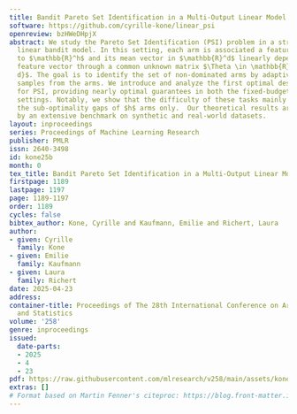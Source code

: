 ```yaml
---
title: Bandit Pareto Set Identification in a Multi-Output Linear Model
software: https://github.com/cyrille-kone/linear_psi
openreview: bzHWeDHpjX
abstract: We study the Pareto Set Identification (PSI) problem in a structured multi-output
  linear bandit model. In this setting, each arm is associated a feature vector belonging
  to $\mathbb{R}^h$ and its mean vector in $\mathbb{R}^d$ linearly depends on this
  feature vector through a common unknown matrix $\Theta \in \mathbb{R}^{h \times
  d}$. The goal is to identify the set of non-dominated arms by adaptively collecting
  samples from the arms. We introduce and analyze the first optimal design-based algorithms
  for PSI, providing nearly optimal guarantees in both the fixed-budget and the fixed-confidence
  settings. Notably, we show that the difficulty of these tasks mainly depends on
  the sub-optimality gaps of $h$ arms only.  Our theoretical results are supported
  by an extensive benchmark on synthetic and real-world datasets.
layout: inproceedings
series: Proceedings of Machine Learning Research
publisher: PMLR
issn: 2640-3498
id: kone25b
month: 0
tex_title: Bandit Pareto Set Identification in a Multi-Output Linear Model
firstpage: 1189
lastpage: 1197
page: 1189-1197
order: 1189
cycles: false
bibtex_author: Kone, Cyrille and Kaufmann, Emilie and Richert, Laura
author:
- given: Cyrille
  family: Kone
- given: Emilie
  family: Kaufmann
- given: Laura
  family: Richert
date: 2025-04-23
address:
container-title: Proceedings of The 28th International Conference on Artificial Intelligence
  and Statistics
volume: '258'
genre: inproceedings
issued:
  date-parts:
  - 2025
  - 4
  - 23
pdf: https://raw.githubusercontent.com/mlresearch/v258/main/assets/kone25b/kone25b.pdf
extras: []
# Format based on Martin Fenner's citeproc: https://blog.front-matter.io/posts/citeproc-yaml-for-bibliographies/
---
```

